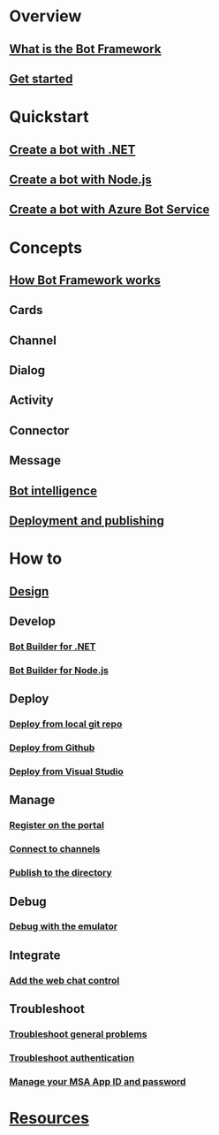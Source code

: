 # Overview
## [What is the Bot Framework](framework-overview.md)

## [Get started](bot-framework-botbuilder-overview.md)
# Quickstart
## [Create a bot with .NET](~/dotnet/getstarted.md)
## [Create a bot with Node.js](~/nodejs/getstarted.md)
## [Create a bot with Azure Bot Service](~/azure-bot-service/getstarted.md)
# Concepts
## [How Bot Framework works](overview-how-bot-framework-works.md)
## Cards
## Channel
## Dialog
## Activity
## Connector
## Message
## [Bot intelligence](~/intelligent-bots.md)
## [Deployment and publishing](~/publish-bot-overview.md)
# How to
## [Design](design/TOC.md)
## Develop
### [Bot Builder for .NET](dotnet/)
### [Bot Builder for Node.js](nodejs/)
## Deploy
### [Deploy from local git repo](~/deploy-bot-local-git.md)
### [Deploy from Github](~/deploy-bot-github.md)
### [Deploy from Visual Studio](~/deploy-bot-visual-studio.md)
## Manage
### [Register on the portal](~/portal-register-bot.md)
### [Connect to channels](~/portal-configure-channels.md)
<!--### [Set up continuous integration](~/azure-bot-service/continuous-integration.md)-->
### [Publish to the directory](~/portal-submit-bot-directory.md)
## Debug
### [Debug with the emulator](~/debug-bots-emulator.md)
## Integrate
### [Add the web chat control](~/embed-chat-control-web-page)
## Troubleshoot
### [Troubleshoot general problems](troubleshoot-general-problems.md)
### [Troubleshoot authentication](troubleshoot-authentication-problems.md)
### [Manage your MSA App ID and password](~/azure-bot-service/manage-msa-app-ID.md)
# [Resources](resources/TOC.md)
